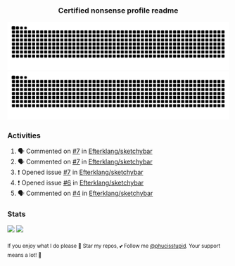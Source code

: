 <h3 align="center">Certified nonsense profile readme</h3>

![GitHub Contribution Grid Snake (Dark)](https://raw.githubusercontent.com/phucisstupid/phucisstupid/output/catppuccin-mocha.svg#gh-dark-mode-only)
![GitHub Contribution Grid Snake (Light)](https://raw.githubusercontent.com/phucisstupid/phucisstupid/output/github-contribution-grid-snake.svg#gh-light-mode-only)

### Activities

<!--START_SECTION:activity-->
1. 🗣 Commented on [#7](https://github.com/Efterklang/sketchybar/issues/7#issuecomment-3473360275) in [Efterklang/sketchybar](https://github.com/Efterklang/sketchybar)
2. 🗣 Commented on [#7](https://github.com/Efterklang/sketchybar/issues/7#issuecomment-3473337252) in [Efterklang/sketchybar](https://github.com/Efterklang/sketchybar)
3. ❗ Opened issue [#7](https://github.com/Efterklang/sketchybar/issues/7) in [Efterklang/sketchybar](https://github.com/Efterklang/sketchybar)
4. ❗ Opened issue [#6](https://github.com/Efterklang/sketchybar/issues/6) in [Efterklang/sketchybar](https://github.com/Efterklang/sketchybar)
5. 🗣 Commented on [#4](https://github.com/Efterklang/sketchybar/pull/4#issuecomment-3472982886) in [Efterklang/sketchybar](https://github.com/Efterklang/sketchybar)
<!--END_SECTION:activity-->

### Stats

<div>
  <img width=400 src="https://github-readme-stats.vercel.app/api?username=phucisstupid&show_icons=true&theme=catppuccin_mocha"/>
  <img width=400 src="https://github-readme-stats.vercel.app/api/top-langs?username=phucisstupid&layout=compact&theme=catppuccin_mocha&card_width=395"/>
</div>

<sub>If you enjoy what I do please 🌟 Star my repos, 💕 Follow me [@phucisstupid](https://github.com/phucisstupid). Your support means a lot! 🥰
